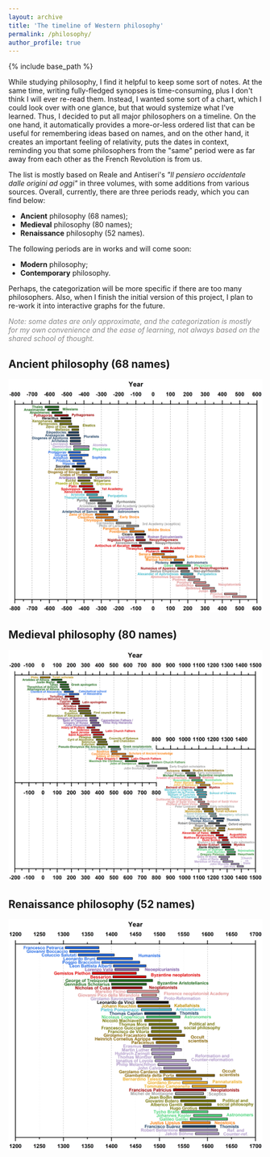 ```yaml
---
layout: archive
title: 'The timeline of Western philosophy'
permalink: /philosophy/
author_profile: true
---
```


{% include base_path %}

While studying philosophy, I find it helpful to keep some sort of notes. At the same time, writing fully-fledged
synopses is time-consuming, plus I don't think I will ever re-read them. Instead, I wanted some sort of a chart, which
I could look over with one glance, but that would systemize what I've learned. Thus, I decided to put all major philosophers 
on a timeline. On the one hand, it automatically provides a more-or-less ordered list that can be useful for remembering
ideas based on names, and on the other hand, it creates an important feeling of relativity, puts the dates in context,
reminding you that some philosophers from the "same" period were as far away from each other as the French Revolution is from us.

The list is mostly based on Reale and Antiseri's <i>"Il pensiero occidentale dalle origini ad oggi"</i> in three volumes,
with some additions from various sources. Overall, currently, there are three periods ready, which you can find below:

* <b>Ancient</b> philosophy (68 names);
* <b>Medieval</b> philosophy (80 names);
* <b>Renaissance</b> philosophy (52 names).

The following periods are in works and will come soon:

* <b>Modern</b> philosophy;
* <b>Contemporary</b> philosophy.

Perhaps, the categorization will be more specific if there are too many philosophers. Also, when I finish the initial
version of this project, I plan to re-work it into interactive graphs for the future.

<p style="color:#888888;"><i>Note: some dates are only approximate, and the categorization is mostly for my own convenience and the ease of learning, not always based on the shared school of thought.</i></p>

<h2>Ancient philosophy (68 names)</h2>

<img src="/images/philosophy_ancient.png">

<h2>Medieval philosophy (80 names)</h2>

<img src="/images/philosophy_medieval.png">

<h2>Renaissance philosophy (52 names)</h2>

<img src="/images/philosophy_renaissance.png">